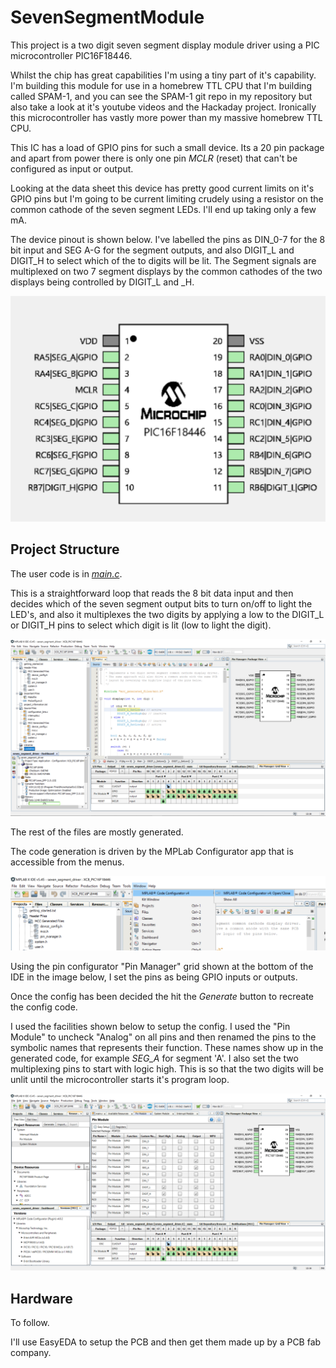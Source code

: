 # SevenSegmentModule

This project is a two digit seven segment display module driver using a PIC microcontroller PIC16F18446.

Whilst the chip has great capabilities I'm using a tiny part of it's capability. I'm building this module for use in a homebrew TTL CPU that I'm building called SPAM-1, and you can see the SPAM-1 git repo in my repository but also take a look at it's youtube videos and the Hackaday project. Ironically this microcontroller has vastly more power than my massive homebrew TTL CPU.

This IC has a load of GPIO pins for such a small device. Its a 20 pin package and apart from power there is only one pin _MCLR_ (reset) that can't be configured as input or output. 

Looking at the data sheet this device has pretty good current limits on it's GPIO pins but I'm going to be current limiting crudely using a resistor on the common cathode of the seven segment LEDs. I'll end up taking only a few mA. 

The device pinout is shown below. I've labelled the pins as DIN_0-7 for the 8 bit input and SEG A-G for the segment outputs, and also DIGIT_L and DIGIT_H to select which of the to digits will be lit. The Segment signals are multiplexed on two 7 segment displays by the common cathodes of the two displays being controlled by DIGIT_L and _H.

![Pin out](pinout.png)

Project Structure
----

The user code is in [_main.c_](https://raw.githubusercontent.com/Johnlon/SevenSegmentModule/main/main.c).

This is a straightforward loop that reads the 8 bit data input and then decides which of the seven segment output bits to turn on/off to light the LED's, and also it multiplexes the two digits by applying a low to the DIGIT_L or DIGIT_H pins to select which digit is lit (low to light the digit).

![Main](IDE-main.png)

The rest of the files are mostly generated.

The code generation is driven by the MPLab Configurator app that is accessible from the menus.

![Configurator menu](config-menu.png)

Using the pin configurator "Pin Manager" grid shown at the bottom of the IDE in the image below, I set the pins as being GPIO inputs or outputs.

Once the config has been decided the hit the _Generate_ button to recreate the config code.

I used the facilities shown below to setup the config. I used the "Pin Module" to uncheck "Analog" on all pins and then renamed the pins to the symbolic names that represents their function. These names show up in the generated code, for example _SEG_A_ for segment 'A'. I also set the two multiplexing pins to start with logic high. This is so that the two digits will be unlit until the microcontroller starts it's program loop.

![Configurator view](pin-config.png)


Hardware
------

To follow.

I'll use EasyEDA to setup the PCB and then get them made up by a PCB fab company.
